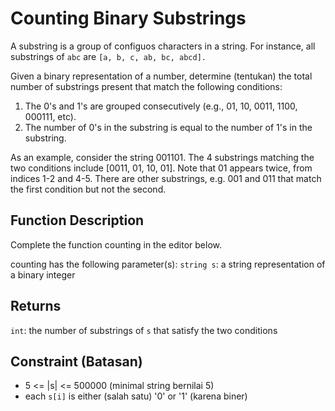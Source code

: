 # Counting Binary Substrings

A substring is a group of configuos characters in a string. For instance, all substrings of `abc` are `[a, b, c, ab, bc, abcd].`

Given a binary representation of a number, determine (tentukan) the total number of substrings present that match the following conditions:

1. The 0's and 1's are grouped consecutively (e.g., 01, 10, 0011, 1100, 000111, etc).
2. The number of 0's in the substring is equal to the number of 1's in the substring.

As an example, consider the string 001101. The 4 substrings matching the two conditions include [0011, 01, 10, 01]. Note that 01 appears twice, from indices 1-2 and 4-5. There are other substrings, e.g. 001 and 011 that match the first condition but not the second.

## Function Description
Complete the function counting in the editor below.

counting has the following parameter(s):
`string s`: a string representation of a binary integer

## Returns

`int`: the number of substrings of `s` that satisfy the two conditions

## Constraint (Batasan)

- 5 <= |s| <= 500000 (minimal string bernilai 5)
- each `s[i]` is either (salah satu) '0' or '1' (karena biner)



